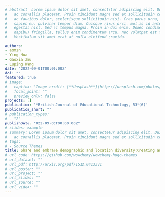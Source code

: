 ```yaml
---
# abstract: Lorem ipsum dolor sit amet, consectetur adipiscing elit. Duis posuere tellus
#   ac convallis placerat. Proin tincidunt magna sed ex sollicitudin condimentum. Sed
#   ac faucibus dolor, scelerisque sollicitudin nisi. Cras purus urna, suscipit quis
#   sapien eu, pulvinar tempor diam. Quisque risus orci, mollis id ante sit amet, gravida
#   egestas nisl. Sed ac tempus magna. Proin in dui enim. Donec condimentum, sem id
#   dapibus fringilla, tellus enim condimentum arcu, nec volutpat est felis vel metus.
#   Vestibulum sit amet erat at nulla eleifend gravida.

authors:
- admin
- Ying Hua
- Gaoxia Zhu
- Luping Wang
date: "2022-09-01T00:00:00Z"
doi: ""
featured: true
# image:
#   caption: 'Image credit: [**Unsplash**](https://unsplash.com/photos/jdD8gXaTZsc)'
#   focal_point: ""
#   preview_only: false
projects: []
publication: '*British Journal of Educational Technology, 53*(6)'
publication_short: ""
# publication_types:
# - "2"
publishDate: "022-09-01T00:00:00Z"
# slides: example
# summary: Lorem ipsum dolor sit amet, consectetur adipiscing elit. Duis posuere tellus
#   ac convallis placerat. Proin tincidunt magna sed ex sollicitudin condimentum.
# tags:
# - Source Themes
title: Share and embrace demographic and location diversity:Creating an Instagram‐based inclusive online learning community
# url_code: https://github.com/wowchemy/wowchemy-hugo-themes
# url_dataset: ""
# url_pdf: http://arxiv.org/pdf/1512.04133v1
# url_poster: ""
# url_project: ""
# url_slides: ""
# url_source: ""
# url_video: ""
---
```

<!-- 
{{% callout note %}}
Click the *Cite* button above to demo the feature to enable visitors to import publication metadata into their reference management software.
{{% /callout %}}

{{% callout note %}}
Create your slides in Markdown - click the *Slides* button to check out the example.
{{% /callout %}}

Supplementary notes can be added here, including [code, math, and images](https://wowchemy.com/docs/writing-markdown-latex/). -->
